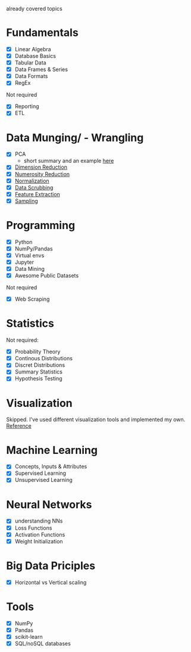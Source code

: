 already covered topics

# Fundamentals
- [x] Linear Algebra
- [x] Database Basics
- [x] Tabular Data
- [x] Data Frames & Series
- [x] Data Formats
- [x] RegEx

Not required
- [x] Reporting
- [x] ETL

# Data Munging/ - Wrangling
- [x] PCA
	- short summary and an example [here](https://wiki.godesteem.de/wiki/pca-using-svd/)
- [x] [Dimension Reduction](Data_Munging_Wrangling/Dimension_Reduction.md)
- [x] [Numerosity Reduction](Data_Munging_Wrangling/Numerosity_Reduction.md)
- [x] [Normalization](Data_Munging_Wrangling/Normalization.md)
- [x] [Data Scrubbing](Data_Munging_Wrangling/Data_Scrubbing.md)
- [x] [Feature Extraction](Data_Munging_Wrangling/Feature_Extraction.md)
- [x] [Sampling](Data_Munging_Wrangling/Sampling.md)

# Programming
- [x] Python
- [x] NumPy/Pandas
- [x] Virtual envs
- [x] Jupyter
- [x] Data Mining
- [x] Awesome Public Datasets

Not required
- [x] Web Scraping

# Statistics
Not required:
- [x] Probability Theory
- [x] Continous Distributions
- [x] Discret Distributions
- [x] Summary Statistics
- [x] Hypothesis Testing

# Visualization
Skipped. I've used different visualization tools and implemented my own. [Reference](https://github.com/philsupertramp/game-math/tree/release/include/math/visualization)

# Machine Learning
- [x] Concepts, Inputs & Attributes
- [x] Supervised Learning
- [x] Unsupervised Learning

# Neural Networks
- [x] understanding NNs
- [x] Loss Functions
- [x] Activation Functions
- [x] Weight Initialization

# Big Data Priciples
- [x] Horizontal vs Vertical scaling


# Tools
- [x] NumPy
- [x] Pandas
- [x] scikit-learn
- [x] SQL/noSQL databases

